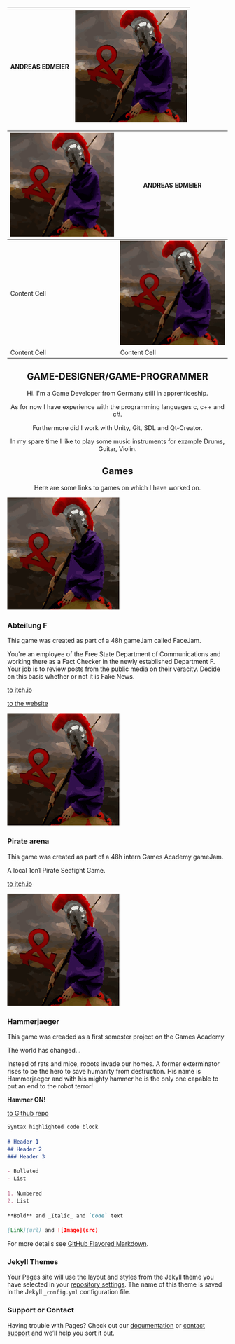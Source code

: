 | ANDREAS EDMEIER  | ![Image](res/Assertores_256.png) |
| ------------- | ------------- |

| ![Image](res/Assertores_256.png)  | ANDREAS EDMEIER |
| ------------- | ------------- |
| Content Cell  | ![Image](res/Assertores_256.png)  |
| Content Cell  | Content Cell  |


## <center>GAME-DESIGNER/GAME-PROGRAMMER</center>

<center>Hi. I'm a Game Developer from Germany still in apprenticeship.

As for now I have experience with the programming languages c, c++ and c#.

Furthermore did I work with Unity, Git, SDL and Qt-Creator.

In my spare time I like to play some music instruments for example Drums, Guitar, Violin.</center>

## <center>Games</center>

<center>Here are some links to games on which I have worked on.</center>

![Image](res/Assertores_256.png)

### Abteilung F

This game was created as part of a 48h gameJam called FaceJam.

You're an employee of the Free State Department of Communications and working there as a Fact Checker in the newly established Department F. Your job is to review posts from the public media on their veracity. Decide on this basis whether or not it is Fake News.

[to itch.io](http://royal2flush.itch.io/abteilung-f)

[to the website](http://abteilung-f.de/)



![Image](res/Assertores_256.png)

### Pirate arena

This game was created as part of a 48h intern Games Academy gameJam.

A local 1on1 Pirate Seafight Game.

[to itch.io](https://pommelz.itch.io/pirate-arena)



![Image](res/Assertores_256.png)

### Hammerjaeger

This game was creaded as a first semester project on the Games Academy

The world has changed...

Instead of rats and mice, robots invade our homes.
A former exterminator rises to be the hero to save humanity from destruction. His name is Hammerjaeger and with his mighty hammer he is the only one capable to put an end to the robot terror!

**Hammer ON!**

[to Github repo](https://github.com/Assertores/HammerMan)

```markdown
Syntax highlighted code block

# Header 1
## Header 2
### Header 3

- Bulleted
- List

1. Numbered
2. List

**Bold** and _Italic_ and `Code` text

[Link](url) and ![Image](src)
```

For more details see [GitHub Flavored Markdown](https://guides.github.com/features/mastering-markdown/).

### Jekyll Themes

Your Pages site will use the layout and styles from the Jekyll theme you have selected in your [repository settings](https://github.com/Assertores/Assertores.github.io/settings). The name of this theme is saved in the Jekyll `_config.yml` configuration file.

### Support or Contact

Having trouble with Pages? Check out our [documentation](https://help.github.com/categories/github-pages-basics/) or [contact support](https://github.com/contact) and we’ll help you sort it out.
